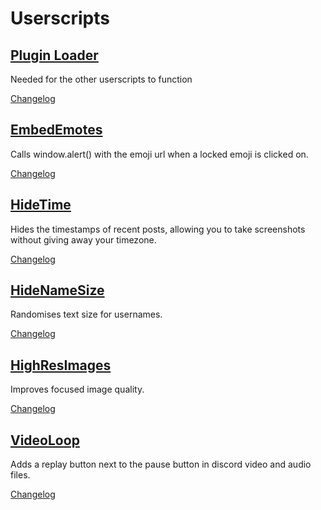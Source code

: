 # Userscripts

## [Plugin Loader](./Discord-pluginloader.user.js)
Needed for the other userscripts to function

[Changelog](./Changelog.md#pluginloader)

## [EmbedEmotes](./Discord-EmbedEmotes.user.js)
Calls window.alert() with the emoji url when a locked emoji is clicked on.

[Changelog](./Changelog.md#EmbedEmotes)

## [HideTime](./Discord-HideTime.user.js)
Hides the timestamps of recent posts, allowing you to take screenshots without giving away your timezone.

[Changelog](./Changelog.md#HideTime)

## [HideNameSize](./Discord-HideNameSize.user.js)
Randomises text size for usernames.

[Changelog](./Changelog.md#HideNameSize)

## [HighResImages](./Discord-HighResImages.user.js)
Improves focused image quality.

[Changelog](./Changelog.md#HighResImages)

## [VideoLoop](./Discord-VideoLoop.user.js)
Adds a replay button next to the pause button in discord video and audio files.

[Changelog](./Changelog.md#VideoLoop)
